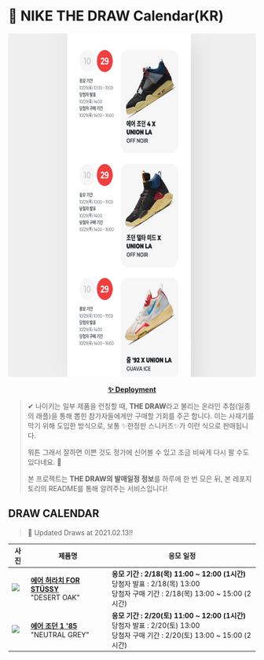 # 👟 NIKE THE DRAW Calendar(KR)

<div align="center">
  <a href="https://junhoyeo.github.io/NIKE-THE-DRAW-Calendar/">
    <img src="./docs/images/preview.png" alt="Preview image of deployed application" height="700px" width="700px" />
  </a>
</div>

<p align="center">
  <a href="https://junhoyeo.github.io/NIKE-THE-DRAW-Calendar/">
    <strong>✨ Deployment</strong>
  </a>
</p>

> ✔ 나이키는 일부 제품을 런칭할 때, **THE DRAW**라고 불리는 온라인 추첨(일종의 래플)을 통해 뽑힌 참가자들에게만 구매할 기회를 주곤 합니다. 이는 사재기를 막기 위해 도입한 방식으로, 보통 ✨한정판 스니커즈✨가 이런 식으로 판매됩니다.
>
> 뭐튼 그래서 잘하면 이쁜 것도 정가에 신어볼 수 있고 조금 비싸게 다시 팔 수도 있다네요. 🤭
>
> 본 프로젝트는 **THE DRAW의 발매일정 정보**를 하루에 한 번 모은 뒤, 본 레포지토리의 README를 통해 알려주는 서비스입니다!

## DRAW CALENDAR

<!-- DRAW CALENDAR: START -->

> 👟 Updated Draws at 2021.02.13‼️

| 사진 | 제품명 | 응모 일정 |
| --- | ---- | ------- |
| <img src="https://static-breeze.nike.co.kr/kr/ko_kr/cmsstatic/product/DD1381-200/0e5bcead-b123-4f02-884d-92538db7091b_primary.jpg?snkrBrowse" width="256" /> | <a href="https://www.nike.com/kr/launch/t/men/fw/nike-sportswear/DD1381-200/kiyy82/nike-air-huarache-le"><strong>에어 허라치 FOR STÜSSY</strong><br /></a> "DESERT OAK" | <strong>응모 기간 : 2/18(목) 11:00 ~ 12:00 (1시간)</strong><br />당첨자 발표 : 2/18(목) 13:00<br />당첨자 구매 기간 : 2/18(목) 13:00 ~ 15:00 (2시간) |
| <img src="https://static-breeze.nike.co.kr/kr/ko_kr/cmsstatic/product/BQ4422-100/8043619f-7029-405a-a09a-a67253a3df0c_primary.jpg?snkrBrowse" width="256" /> | <a href="https://www.nike.com/kr/launch/t/men/fw/basketball/BQ4422-100/dvaq25/air-jordan-1-hi-85"><strong>에어 조던 1 '85</strong><br /></a> "NEUTRAL GREY" | <strong>응모 기간 : 2/20(토) 11:00 ~ 12:00 (1시간)</strong><br />당첨자 발표 : 2/20(토) 13:00<br />당첨자 구매 기간 : 2/20(토) 13:00 ~ 15:00 (2시간) |

<!-- DRAW CALENDAR: END -->
